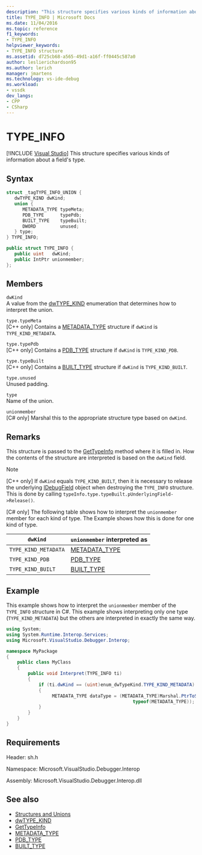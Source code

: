 ```yaml
---
description: "This structure specifies various kinds of information about a field's type."
title: TYPE_INFO | Microsoft Docs
ms.date: 11/04/2016
ms.topic: reference
f1_keywords:
- TYPE_INFO
helpviewer_keywords:
- TYPE_INFO structure
ms.assetid: d725cb68-a565-49d1-a16f-ff0445c587a0
author: leslierichardson95
ms.author: lerich
manager: jmartens
ms.technology: vs-ide-debug
ms.workload:
- vssdk
dev_langs:
- CPP
- CSharp
---
```

# TYPE_INFO

 [!INCLUDE [Visual Studio](~/includes/applies-to-version/vs-not-mac.md)]
This structure specifies various kinds of information about a field's type.

## Syntax

```cpp
struct _tagTYPE_INFO_UNION {
   dwTYPE_KIND dwKind;
   union {
      METADATA_TYPE typeMeta;
      PDB_TYPE      typePdb;
      BUILT_TYPE    typeBuilt;
      DWORD         unused;
   } type;
} TYPE_INFO;
```

```csharp
public struct TYPE_INFO {
   public uint   dwKind;
   public IntPtr unionmember;
};
```

## Members
 `dwKind`\
 A value from the [dwTYPE_KIND](../../../extensibility/debugger/reference/dwtype-kind.md) enumeration that determines how to interpret the union.

 `type.typeMeta`\
 [C++ only] Contains a [METADATA_TYPE](../../../extensibility/debugger/reference/metadata-type.md) structure if `dwKind` is `TYPE_KIND_METADATA`.

 `type.typePdb`\
 [C++ only] Contains a [PDB_TYPE](../../../extensibility/debugger/reference/pdb-type.md) structure if `dwKind` is `TYPE_KIND_PDB`.

 `type.typeBuilt`\
 [C++ only] Contains a [BUILT_TYPE](../../../extensibility/debugger/reference/built-type.md) structure if `dwKind` is `TYPE_KIND_BUILT`.

 `type.unused`\
 Unused padding.

 `type`\
 Name of the union.

 `unionmember`\
 [C# only] Marshal this to the appropriate structure type based on `dwKind`.

## Remarks
 This structure is passed to the [GetTypeInfo](../../../extensibility/debugger/reference/idebugfield-gettypeinfo.md) method where it is filled in. How the contents of the structure are interpreted is based on the `dwKind` field.

> [!NOTE]
> [C++ only] If `dwKind` equals `TYPE_KIND_BUILT`, then it is necessary to release the underlying [IDebugField](../../../extensibility/debugger/reference/idebugfield.md) object when destroying the `TYPE_INFO` structure. This is done by calling `typeInfo.type.typeBuilt.pUnderlyingField->Release()`.

 [C# only] The following table shows how to interpret the `unionmember` member for each kind of type. The Example shows how this is done for one kind of type.

|`dwKind`|`unionmember` interpreted as|
|--------------|----------------------------------|
|`TYPE_KIND_METADATA`|[METADATA_TYPE](../../../extensibility/debugger/reference/metadata-type.md)|
|`TYPE_KIND_PDB`|[PDB_TYPE](../../../extensibility/debugger/reference/pdb-type.md)|
|`TYPE_KIND_BUILT`|[BUILT_TYPE](../../../extensibility/debugger/reference/built-type.md)|

## Example
 This example shows how to interpret the `unionmember` member of the `TYPE_INFO` structure in C#. This example shows interpreting only one type (`TYPE_KIND_METADATA`) but the others are interpreted in exactly the same way.

```csharp
using System;
using System.Runtime.Interop.Services;
using Microsoft.VisualStudio.Debugger.Interop;

namespace MyPackage
{
    public class MyClass
    {
        public void Interpret(TYPE_INFO ti)
        {
            if (ti.dwKind == (uint)enum_dwTypeKind.TYPE_KIND_METADATA)
            {
                 METADATA_TYPE dataType = (METADATA_TYPE)Marshal.PtrToStructure(ti.unionmember,
                                               typeof(METADATA_TYPE));
            }
        }
    }
}
```

## Requirements
 Header: sh.h

 Namespace: Microsoft.VisualStudio.Debugger.Interop

 Assembly: Microsoft.VisualStudio.Debugger.Interop.dll

## See also
- [Structures and Unions](../../../extensibility/debugger/reference/structures-and-unions.md)
- [dwTYPE_KIND](../../../extensibility/debugger/reference/dwtype-kind.md)
- [GetTypeInfo](../../../extensibility/debugger/reference/idebugfield-gettypeinfo.md)
- [METADATA_TYPE](../../../extensibility/debugger/reference/metadata-type.md)
- [PDB_TYPE](../../../extensibility/debugger/reference/pdb-type.md)
- [BUILT_TYPE](../../../extensibility/debugger/reference/built-type.md)
